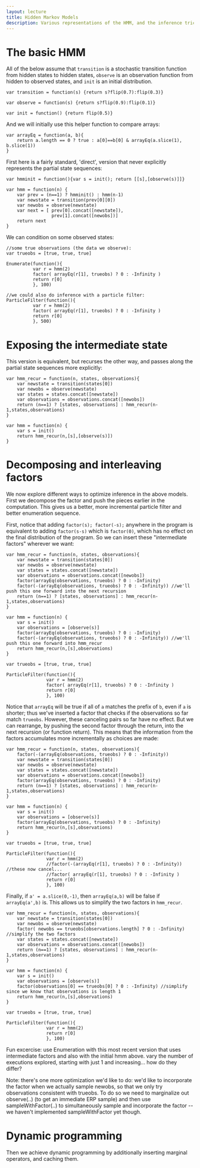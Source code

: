 ```yaml
---
layout: lecture
title: Hidden Markov Models
description: Various representations of the HMM, and the inference tricks that follow.
---
```


# The basic HMM
 
All of the below assume that `transition` is a stochastic transition function from hidden states to hidden states, `observe` is an observation function from hidden to observed states, and `init` is an initial distribution.

~~~
var transition = function(s) {return s?flip(0.7):flip(0.3)}

var observe = function(s) {return s?flip(0.9):flip(0.1)}

var init = function() {return flip(0.5)}
~~~

And we will initially use this helper function to compare arrays:

~~~
var arrayEq = function(a, b){
    return a.length == 0 ? true : a[0]==b[0] & arrayEq(a.slice(1), b.slice(1))
}
~~~

First here is a fairly standard, 'direct', version that never explicitly represents the partial state sequences:

~~~
var hmminit = function(){var s = init(); return [[s],[observe(s)]]}

var hmm = function(n) {
    var prev = (n==1) ? hmminit() : hmm(n-1)
    var newstate = transition(prev[0][0])
    var newobs = observe(newstate)
    var next = [ prev[0].concat([newstate]),
                 prev[1].concat([newobs])]
    return next
}
~~~

We can condition on some observed states:

~~~
//some true observations (the data we observe):
var trueobs = [true, true, true]

Enumerate(function(){
          var r = hmm(2)
          factor( arrayEq(r[1], trueobs) ? 0 : -Infinity )
          return r[0]
          }, 100)

//we could also do inference with a particle filter:
ParticleFilter(function(){
          var r = hmm(2)
          factor( arrayEq(r[1], trueobs) ? 0 : -Infinity )
          return r[0]
          }, 500)
~~~

# Exposing the intermediate state

This version is equivalent, but recurses the other way, and passes along the partial state sequences more explicitly:

~~~
var hmm_recur = function(n, states, observations){
    var newstate = transition(states[0])
    var newobs = observe(newstate)
    var states = states.concat([newstate])
    var observations = observations.concat([newobs])
    return (n==1) ? [states, observations] : hmm_recur(n-1,states,observations)
}

var hmm = function(n) {
    var s = init()
    return hmm_recur(n,[s],[observe(s)])
}
~~~


# Decomposing and interleaving factors

We now explore different ways to optimize inference in the above models. First we decompose the factor and push the pieces earlier in the computation. This gives us a better, more incremental particle filter and better enumeration sequence.
 
First, notice that adding `factor(s); factor(-s);` anywhere in the program is equivalent to adding `factor(s-s)` which is `factor(0)`, which has no effect on the final distribution of the program. So we can insert these "intermediate factors" wherever we want:

~~~
var hmm_recur = function(n, states, observations){
    var newstate = transition(states[0])
    var newobs = observe(newstate)
    var states = states.concat([newstate])
    var observations = observations.concat([newobs])
    factor(arrayEq(observations, trueobs) ? 0 : -Infinity)
    factor(-(arrayEq(observations, trueobs) ? 0 : -Infinity)) //we'll push this one forward into the next recursion
    return (n==1) ? [states, observations] : hmm_recur(n-1,states,observations)
}

var hmm = function(n) {
    var s = init()
    var observations = [observe(s)]
    factor(arrayEq(observations, trueobs) ? 0 : -Infinity)
    factor(-(arrayEq(observations, trueobs) ? 0 : -Infinity)) //we'll push this one forward into hmm_recur
    return hmm_recur(n,[s],observations)
}

var trueobs = [true, true, true]

ParticleFilter(function(){
               var r = hmm(2)
               factor( arrayEq(r[1], trueobs) ? 0 : -Infinity )
               return r[0]
               }, 100)
~~~

Notice that `arrayEq` will be true if all of `a` matches the prefix of `b`, even if `a` is shorter; thus we've inserted a factor that checks if the observations so far match `trueobs`. However, these canceling pairs so far have no effect. But we can rearrange, by pushing the second factor through the return, into the next recursion (or function return). This means that the information from the factors accumulates more incrementally as choices are made:

~~~
var hmm_recur = function(n, states, observations){
    factor(-(arrayEq(observations, trueobs) ? 0 : -Infinity))
    var newstate = transition(states[0])
    var newobs = observe(newstate)
    var states = states.concat([newstate])
    var observations = observations.concat([newobs])
    factor(arrayEq(observations, trueobs) ? 0 : -Infinity)
    return (n==1) ? [states, observations] : hmm_recur(n-1,states,observations)
}

var hmm = function(n) {
    var s = init()
    var observations = [observe(s)]
    factor(arrayEq(observations, trueobs) ? 0 : -Infinity)
    return hmm_recur(n,[s],observations)
}

var trueobs = [true, true, true]

ParticleFilter(function(){
               var r = hmm(2)
               //factor(-(arrayEq(r[1], trueobs) ? 0 : -Infinity)) //these now cancel...
               //factor( arrayEq(r[1], trueobs) ? 0 : -Infinity )
               return r[0]
               }, 100)
~~~

Finally, if `a' = a.slice(0,-1)`, then `arrayEq(a,b)` will be false if `arrayEq(a',b)` is. This allows us to simplify the two factors in `hmm_recur`.

~~~
var hmm_recur = function(n, states, observations){
    var newstate = transition(states[0])
    var newobs = observe(newstate)
    factor( newobs == trueobs[observations.length] ? 0 : -Infinity) //simplify the two factors
    var states = states.concat([newstate])
    var observations = observations.concat([newobs])
    return (n==1) ? [states, observations] : hmm_recur(n-1,states,observations)
}

var hmm = function(n) {
    var s = init()
    var observations = [observe(s)]
    factor(observations[0] == trueobs[0] ? 0 : -Infinity) //simplify since we know that observations is length 1
    return hmm_recur(n,[s],observations)
}

var trueobs = [true, true, true]

ParticleFilter(function(){
               var r = hmm(2)
               return r[0]
               }, 100)
~~~

Fun excercise: use Enumeration with this most recent version that uses intermediate factors and also with the initial hmm above. vary the number of executions explored, starting with just 1 and increasing... how do they differ?

Note: there's one more optimization we'd like to do: we'd like to incorporate the factor when we actually sample newobs, so that we only try observations consistent with trueobs. To do so we need to marginalize out observe(..) (to get an immediate ERP sample) and then use sampleWithFactor(..) to simultaneously sample and incorporate the factor -- we haven't implemented sampleWithFactor yet though.


# Dynamic programming

Then we achieve dynamic programming by additionally inserting marginal operators, and caching them.


